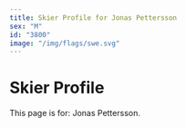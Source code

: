 ```yaml
---
title: Skier Profile for Jonas Pettersson
sex: "M"
id: "3800"
image: "/img/flags/swe.svg" 
---
```


# Skier Profile

This page is for: Jonas Pettersson.
    